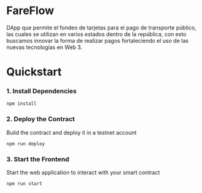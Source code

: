 # FareFlow

DApp que permite el fondeo de tarjetas para el pago de transporte público, las cuales se utilizan en varios estados dentro de la república, con esto buscamos innovar la forma de realizar pagos fortaleciendo el uso de las nuevas tecnologías en Web 3.

# Quickstart

### 1. Install Dependencies
```
npm install
```

### 2. Deploy the Contract
Build the contract and deploy it in a testnet account
```
npm run deploy
```

### 3. Start the Frontend
Start the web application to interact with your smart contract 
```
npm run start
```
